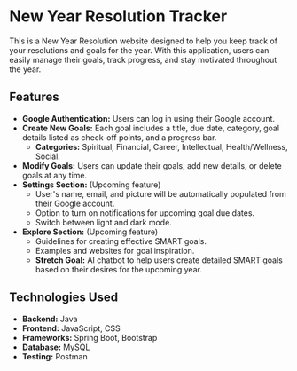 # New Year Resolution Tracker

This is a New Year Resolution website designed to help you keep track of your resolutions and goals for the year. With this application, users can easily manage their goals, track progress, and stay motivated throughout the year.

## Features

- **Google Authentication:** Users can log in using their Google account.
- **Create New Goals:** Each goal includes a title, due date, category, goal details listed as check-off points, and a progress bar.
  - **Categories:** Spiritual, Financial, Career, Intellectual, Health/Wellness, Social.
- **Modify Goals:** Users can update their goals, add new details, or delete goals at any time.
- **Settings Section:** (Upcoming feature)
  - User's name, email, and picture will be automatically populated from their Google account.
  - Option to turn on notifications for upcoming goal due dates.
  - Switch between light and dark mode.
- **Explore Section:** (Upcoming feature)
  - Guidelines for creating effective SMART goals.
  - Examples and websites for goal inspiration.
  - **Stretch Goal:** AI chatbot to help users create detailed SMART goals based on their desires for the upcoming year.

## Technologies Used

- **Backend:** Java
- **Frontend:** JavaScript, CSS
- **Frameworks:** Spring Boot, Bootstrap
- **Database:** MySQL
- **Testing:** Postman



